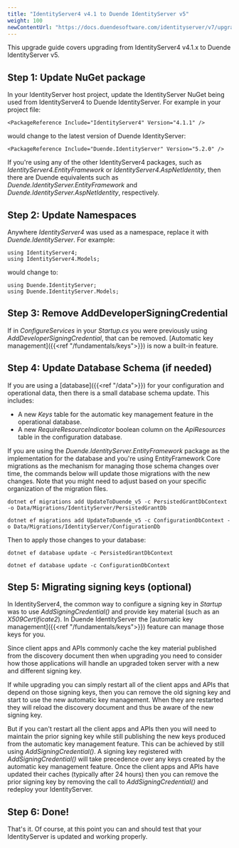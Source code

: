 ```yaml
---
title: "IdentityServer4 v4.1 to Duende IdentityServer v5"
weight: 100
newContentUrl: "https://docs.duendesoftware.com/identityserver/v7/upgrades/"
---
```


This upgrade guide covers upgrading from IdentityServer4 v4.1.x to Duende IdentityServer v5.

## Step 1: Update NuGet package

In your IdentityServer host project, update the IdentityServer NuGet being used from IdentityServer4 to Duende IdentityServer. 
For example in your project file:

```
<PackageReference Include="IdentityServer4" Version="4.1.1" />
```

would change to the latest version of Duende IdentityServer:

```
<PackageReference Include="Duende.IdentityServer" Version="5.2.0" />
```

If you're using any of the other IdentityServer4 packages, such as *IdentityServer4.EntityFramework* or *IdentityServer4.AspNetIdentity*, then there are Duende equivalents such as *Duende.IdentityServer.EntityFramework* and *Duende.IdentityServer.AspNetIdentity*, respectively.

## Step 2: Update Namespaces

Anywhere *IdentityServer4* was used as a namespace, replace it with *Duende.IdentityServer*. For example:

```
using IdentityServer4;
using IdentityServer4.Models;
```

would change to:

```
using Duende.IdentityServer;
using Duende.IdentityServer.Models;
```

## Step 3: Remove AddDeveloperSigningCredential

If in *ConfigureServices* in your *Startup.cs* you were previously using *AddDeveloperSigningCredential*, that can be removed. 
[Automatic key management]({{<ref "/fundamentals/keys">}}) is now a built-in feature.

## Step 4: Update Database Schema (if needed)

If you are using a [database]({{<ref "/data">}}) for your configuration and operational data, then there is a small database schema update.
This includes:

* A new *Keys* table for the automatic key management feature in the operational database.
* A new *RequireResourceIndicator* boolean column on the *ApiResources* table in the configuration database.

If you are using the *Duende.IdentityServer.EntityFramework* package as the implementation for the database and you're using EntityFramework Core migrations as the mechanism for managing those schema changes over time, the commands below will update those migrations with the new changes.
Note that you might need to adjust based on your specific organization of the migration files.

```
dotnet ef migrations add UpdateToDuende_v5 -c PersistedGrantDbContext -o Data/Migrations/IdentityServer/PersistedGrantDb

dotnet ef migrations add UpdateToDuende_v5 -c ConfigurationDbContext -o Data/Migrations/IdentityServer/ConfigurationDb
```

Then to apply those changes to your database:

```
dotnet ef database update -c PersistedGrantDbContext

dotnet ef database update -c ConfigurationDbContext
```

## Step 5: Migrating signing keys (optional)

In IdentityServer4, the common way to configure a signing key in *Startup* was to use *AddSigningCredential()* and provide key material (such as an *X509Certificate2*).
In Duende IdentityServer the [automatic key management]({{<ref "/fundamentals/keys">}}) feature can manage those keys for you.

Since client apps and APIs commonly cache the key material published from the discovery document then when upgrading you need to consider how those applications will handle an upgraded token server with a new and different signing key.

If while upgrading you can simply restart all of the client apps and APIs that depend on those signing keys, then you can remove the old signing key and start to use the new automatic key management. 
When they are restarted they will reload the discovery document and thus be aware of the new signing key.

But if you can't restart all the client apps and APIs then you will need to maintain the prior signing key while still publishing the new keys produced from the automatic key management feature. 
This can be achieved by still using *AddSigningCredential()*.
A signing key registered with *AddSigningCredential()* will take precedence over any keys created by the automatic key management feature.
Once the client apps and APIs have updated their caches (typically after 24 hours) then you can remove the prior signing key by removing the call to *AddSigningCredential()* and redeploy your IdentityServer.

## Step 6: Done!

That's it. Of course, at this point you can and should test that your IdentityServer is updated and working properly.
